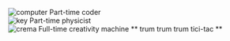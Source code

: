 ![computer](https://user-images.githubusercontent.com/109796545/213823797-7b785b30-ebe5-4dd0-8d3e-8d8285ec3982.png) Part-time coder<br>
![key](https://user-images.githubusercontent.com/109796545/213823187-31eabcfe-59f6-49ff-a3ce-a500876e550d.png) Part-time physicist <br>
![crema](https://user-images.githubusercontent.com/109796545/213823242-ccbbb1d0-1ce0-4b1b-acb1-6df507908d27.png) Full-time creativity machine ** trum trum trum tici-tac ** <br>
<!---
saitunc/saitunc is a ✨ special ✨ repository because its `README.md` (this file) appears on your GitHub profile.
You can click the Preview link to take a look at your changes.
--->
